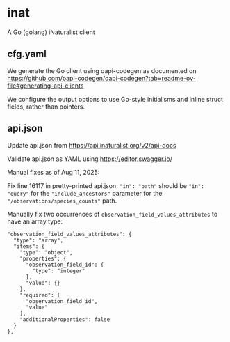 # inat

A Go (golang) iNaturalist client

## cfg.yaml

We generate the Go client using oapi-codegen as documented on https://github.com/oapi-codegen/oapi-codegen?tab=readme-ov-file#generating-api-clients

We configure the output options to use Go-style initialisms
and inline struct fields, rather than pointers.

## api.json

Update api.json from https://api.inaturalist.org/v2/api-docs

Validate api.json as YAML using https://editor.swagger.io/

Manual fixes as of Aug 11, 2025:

Fix line 16117 in pretty-printed api.json:
`"in": "path"` should be `"in": "query"` for the `"include_ancestors"` parameter
for the `"/observations/species_counts"` path.

Manually fix two occurrences of `observation_field_values_attributes` to have an array type:
```
"observation_field_values_attributes": {
  "type": "array",
  "items": {
    "type": "object",
    "properties": {
      "observation_field_id": {
        "type": "integer"
      },
      "value": {}
    },
    "required": [
      "observation_field_id",
      "value"
    ],
    "additionalProperties": false
  }
},
```